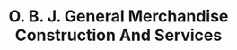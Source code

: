 ---
title: "O. B. J. General Merchandise Construction And Services"
url: /zwedru/o-b-j-general-merchandise-construction-and-services/
shop: hardware
---